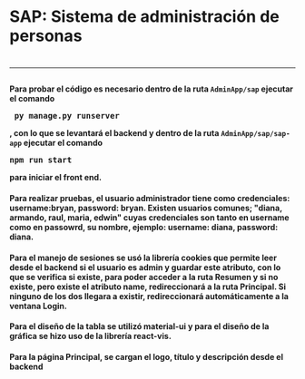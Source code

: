 <h1>SAP: Sistema de administración de personas<h1>
<hr/>
  <h4> Para probar el código es necesario dentro de la ruta <code>AdminApp/sap</code> ejecutar el comando <pre> py manage.py runserver</pre>, con lo que se levantará el backend
    y dentro de la ruta <code>AdminApp/sap/sap-app</code> ejecutar el comando <pre>npm run start</pre> para iniciar el front end.<h4>
<h4> Para realizar pruebas, el usuario administrador tiene como credenciales: username:bryan, password: bryan. Existen usuarios comunes; "diana, armando, raul, maria, edwin" cuyas
credenciales son tanto en username como en passowrd, su nombre, ejemplo: username: diana, password: diana.
<h4>Para el manejo de sesiones se usó la librería cookies que permite leer desde el backend si el usuario es admin y guardar este atributo, con lo que se verifica si existe,
para poder acceder a la ruta Resumen y si no existe, pero existe el atributo name, redireccionará a la ruta Principal. Si ninguno de los dos llegara a existir, redireccionará 
automáticamente a la ventana Login.<h4>
<h4>Para el diseño de la tabla se utilizó material-ui y para el diseño de la gráfica se hizo uso de la librería react-vis.<h4>
<h4>Para la página Principal, se cargan el logo, título y descripción desde el backend<h4>
